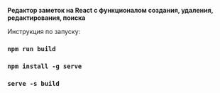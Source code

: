 **Редактор заметок на React с функционалом создания, удаления, редактирования, поиска**

Инструкция по запуску:
### `npm run build`

### `npm install -g serve`

### `serve -s build`

